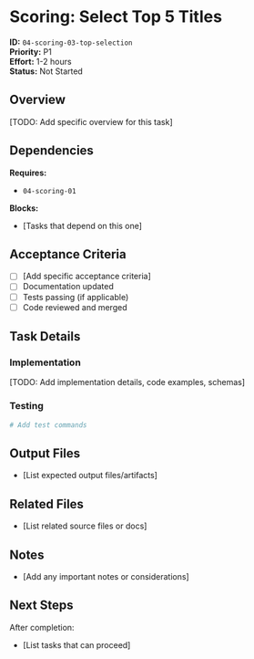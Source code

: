 # Scoring: Select Top 5 Titles

**ID:** `04-scoring-03-top-selection`  
**Priority:** P1  
**Effort:** 1-2 hours  
**Status:** Not Started

## Overview

[TODO: Add specific overview for this task]

## Dependencies

**Requires:**
- `04-scoring-01`

**Blocks:**
- [Tasks that depend on this one]

## Acceptance Criteria

- [ ] [Add specific acceptance criteria]
- [ ] Documentation updated
- [ ] Tests passing (if applicable)
- [ ] Code reviewed and merged

## Task Details

### Implementation

[TODO: Add implementation details, code examples, schemas]

### Testing

```bash
# Add test commands
```

## Output Files

- [List expected output files/artifacts]

## Related Files

- [List related source files or docs]

## Notes

- [Add any important notes or considerations]

## Next Steps

After completion:
- [List tasks that can proceed]
